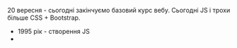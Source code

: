 20 вересня - сьогодні закінчуємо базовий курс вебу. Сьогодні JS і трохи більше CSS + Bootstrap. 

- 1995 рік - створення JS
- 